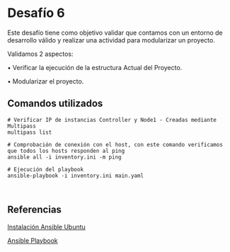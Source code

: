 # Desafío 6

Este desafío tiene como objetivo validar que contamos con un entorno de desarrollo válido y
realizar una actividad para modularizar un proyecto.

Validamos 2 aspectos:

• Verificar la ejecución de la estructura Actual del Proyecto.

• Modularizar el proyecto.

## Comandos utilizados

```
# Verificar IP de instancias Controller y Node1 - Creadas mediante Multipass
multipass list

# Comprobación de conexión con el host, con este comando verificamos que todos los hosts responden al ping
ansible all -i inventory.ini -m ping

# Ejecución del playbook
ansible-playbook -i inventory.ini main.yaml 



```


## Referencias

[Instalación Ansible Ubuntu](https://docs.ansible.com/ansible/latest/installation_guide/installation_distros.html#installing-ansible-on-ubuntu)

[Ansible Playbook](https://docs.ansible.com/ansible/latest/playbook_guide/index.html)



